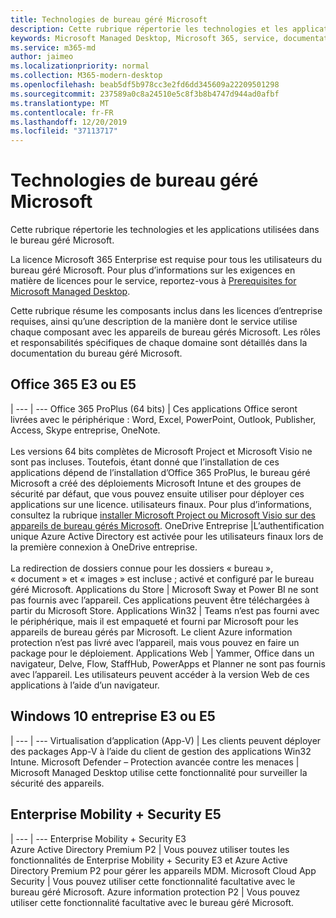 ```yaml
---
title: Technologies de bureau géré Microsoft
description: Cette rubrique répertorie les technologies et les applications utilisées dans le bureau géré Microsoft.
keywords: Microsoft Managed Desktop, Microsoft 365, service, documentation
ms.service: m365-md
author: jaimeo
ms.localizationpriority: normal
ms.collection: M365-modern-desktop
ms.openlocfilehash: beab5df5b978cc3e2fd6dd345609a22209501298
ms.sourcegitcommit: 237589a0c8a24510e5c8f3b8b4747d944ad0afbf
ms.translationtype: MT
ms.contentlocale: fr-FR
ms.lasthandoff: 12/20/2019
ms.locfileid: "37113717"
---
```

# <a name="microsoft-managed-desktop-technologies"></a>Technologies de bureau géré Microsoft

Cette rubrique répertorie les technologies et les applications utilisées dans le bureau géré Microsoft.

<!-- Microsoft 365 E5; Device as a Service -->
<!-- in O365 table, standard suite, removed this sentence "Please see the Installation of Project/Visio 64bit Click to Run Addendum for important deployment instructions. -->

La licence Microsoft 365 Enterprise est requise pour tous les utilisateurs du bureau géré Microsoft. Pour plus d’informations sur les exigences en matière de licences pour le service, reportez-vous à [Prerequisites for Microsoft Managed Desktop](../get-ready/prerequisites.md).

Cette rubrique résume les composants inclus dans les licences d’entreprise requises, ainsi qu’une description de la manière dont le service utilise chaque composant avec les appareils de bureau gérés Microsoft. Les rôles et responsabilités spécifiques de chaque domaine sont détaillés dans la documentation du bureau géré Microsoft. 

## <a name="office-365-e3-or-e5"></a>Office 365 E3 ou E5
 |
 --- | ---
Office 365 ProPlus (64 bits) | Ces applications Office seront livrées avec le périphérique : Word, Excel, PowerPoint, Outlook, Publisher, Access, Skype entreprise, OneNote.<br><br>Les versions 64 bits complètes de Microsoft Project et Microsoft Visio ne sont pas incluses. Toutefois, étant donné que l’installation de ces applications dépend de l’installation d’Office 365 ProPlus, le bureau géré Microsoft a créé des déploiements Microsoft Intune et des groupes de sécurité par défaut, que vous pouvez ensuite utiliser pour déployer ces applications sur une licence. utilisateurs finaux. Pour plus d’informations, consultez la rubrique [installer Microsoft Project ou Microsoft Visio sur des appareils de bureau gérés Microsoft](../get-started/project-visio.md).
OneDrive Entreprise |L’authentification unique Azure Active Directory est activée pour les utilisateurs finaux lors de la première connexion à OneDrive entreprise.<br><br>La redirection de dossiers connue pour les dossiers « bureau », « document » et « images » est incluse ; activé et configuré par le bureau géré Microsoft. 
Applications du Store |    Microsoft Sway et Power BI ne sont pas fournis avec l’appareil. Ces applications peuvent être téléchargées à partir du Microsoft Store.
Applications Win32 |    Teams n’est pas fourni avec le périphérique, mais il est empaqueté et fourni par Microsoft pour les appareils de bureau gérés par Microsoft. Le client Azure information protection n’est pas livré avec l’appareil, mais vous pouvez en faire un package pour le déploiement. 
Applications Web |  Yammer, Office dans un navigateur, Delve, Flow, StaffHub, PowerApps et Planner ne sont pas fournis avec l’appareil. Les utilisateurs peuvent accéder à la version Web de ces applications à l’aide d’un navigateur.


## <a name="windows-10-enterprise-e3-or-e5"></a>Windows 10 entreprise E3 ou E5

 |
 --- | ---
Virtualisation d’application (App-V) |    Les clients peuvent déployer des packages App-V à l’aide du client de gestion des applications Win32 Intune.
Microsoft Defender – Protection avancée contre les menaces |  Microsoft Managed Desktop utilise cette fonctionnalité pour surveiller la sécurité des appareils. 

## <a name="enterprise-mobility--security-e5"></a>Enterprise Mobility + Security E5

 |
 --- | ---
Enterprise Mobility + Security E3<br>Azure Active Directory Premium P2 |    Vous pouvez utiliser toutes les fonctionnalités de Enterprise Mobility + Security E3 et Azure Active Directory Premium P2 pour gérer les appareils MDM.
Microsoft Cloud App Security |  Vous pouvez utiliser cette fonctionnalité facultative avec le bureau géré Microsoft.
Azure information protection P2  | Vous pouvez utiliser cette fonctionnalité facultative avec le bureau géré Microsoft.
